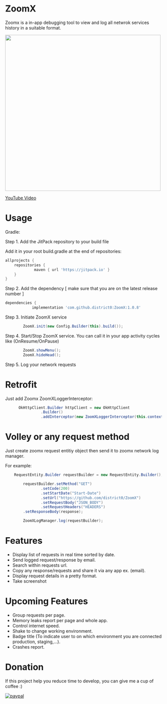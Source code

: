 # ZoomX

Zoomx is a in-app debugging tool to view and log all netwrok services history in a suitable format. 

<img src="https://j.gifs.com/ANmr79.gif" width="500" height="500" />

[YouTube Video](https://www.youtube.com/watch?v=kri9Eyrso5M&feature=youtu.be)

# Usage

Gradle:

Step 1. Add the JitPack repository to your build file

Add it in your root build.gradle at the end of repositories:

```gradle 
allprojects {
	repositories {
		     maven { url 'https://jitpack.io' }
	}
}
```
  
Step 2. Add the dependency [ make sure that you are on the latest release number ]

```gradle
dependencies {
	        implementation 'com.github.district0:ZoomX:1.0.8'
```
  
Step 3. Initiate ZoomX service
```java
        ZoomX.init(new Config.Builder(this).build());
```

Step 4. Start/Stop ZoomX service. You can call it in your app activity cycles like (OnResume/OnPause)
```java
        ZoomX.showMenu();
        ZoomX.hideHead();
```

Step 5. Log your network requests
        
# Retrofit
Just add Zoomx ZoomXLoggerInterceptor:
```java	  
	  OkHttpClient.Builder httpClient = new OkHttpClient
                .Builder()
                .addInterceptor(new ZoomXLoggerInterceptor(this.context));
```

# Volley or any request method 

Just create zoomx request entitiy object then send it to zoomx network log manager. 
	  
For example: 
	
```java
	RequestEntity.Builder requestBuilder = new RequestEntity.Builder();

        requestBuilder.setMethod("GET")
                .setCode(200)
                .setStartDate("Start-Date")
                .setUrl("https://github.com/district0/ZoomX")
                .setRequestBody("JSON_BODY")
                .setRequestHeaders("HEADERS")
		.setResponseBody(response);

        ZoomXLogManager.log(requestBuilder);
```

# Features 
  - Display list of requests in real time sorted by date. 
  - Send logged request/response by email.   
  - Search within requests url. 
  - Copy any response/requests and share it via any app ex. (email). 
  - Display request details in a pretty format.
  - Take screenshot
  
  # Upcoming Features
  - Group requests per page.
  - Memory leaks report per page and whole app. 
  - Control internet speed.
  - Shake to change working environment. 
  - Badge title (To indicate user to on which environment you are connected production, staging,...).
  - Crashes report.

# Donation
If this project help you reduce time to develop, you can give me a cup of coffee :)

[![paypal](https://www.paypalobjects.com/en_US/i/btn/btn_donateCC_LG.gif)](https://www.paypal.com/cgi-bin/webscr?cmd=_s-xclick&hosted_button_id=N73ELFCKSYKPQ&source=url)


